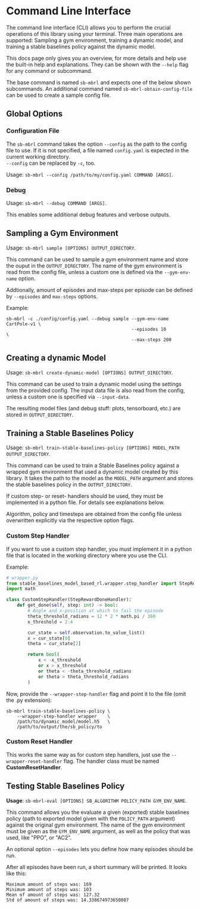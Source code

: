 # Command Line Interface
The command line interface (CLI) allows you to perform the crucial operations of this library using
your terminal. Three main operations are supported: Sampling a gym environment, training a dynamic
model, and training a stable baselines policy against the dynamic model.

This docs page only gives you an overview, for more details and help use the built-in help and
explanations. They can be shown with the `--help` flag for any command or subcommand.

The base command is named `sb-mbrl` and expects one of the below shown subcommands. An additional
command named `sb-mbrl-obtain-config-file` can be used to create a sample config file.


## Global Options
### Configuration File
The `sb-mbrl` command takes the option `--config` as the path to the config file to use. If it is
not specified, a file named `config.yaml` is expected in the current working directory.  
`--config` can be replaced by `-c`, too.

Usage: `sb-mbrl --config /path/to/my/config.yaml COMMAND [ARGS]`.

### Debug
Usage: `sb-mbrl --debug COMMAND [ARGS]`.

This enables some additional debug features and verbose outputs.


## Sampling a Gym Environment
Usage: `sb-mbrl sample [OPTIONS] OUTPUT_DIRECTORY`.

This command can be used to sample a gym environment name and store the ouput in the
`OUTPUT_DIRECTORY`. The name of the gym environment is read from the config file, unless a custom
one is defined via the `--gym-env-name` option.

Addtionally, amount of episodes and max-steps per episode can be defined by `--episodes` and
`max-steps` options.

Example:
```shell
sb-mbrl -c ./config/config.yaml --debug sample --gym-env-name CartPole-v1 \
                                               --episodes 10              \
                                               --max-steps 200
```


## Creating a dynamic Model
Usage: `sb-mbrl create-dynamic-model [OPTIONS] OUTPUT_DIRECTORY`.

This command can be used to train a dynamic model using the settings from the provided config. The
input data file is also read from the config, unless a custom one is specified via `--input-data`.

The resulting model files (and debug stuff: plots, tensorboard, etc.) are stored in
`OUTPUT_DIRECTORY`.



## Training a Stable Baselines Policy
Usage: `sb-mbrl train-stable-baselines-policy [OPTIONS] MODEL_PATH OUTPUT_DIRECTORY`.

This command can be used to train a Stable Baselines policy against a wrapped gym environment that
used a dynamic model created by this library. It takes the path to the model as the `MODEL_PATH`
argument and stores the stable baselines policy in the `OUTPUT_DIRECTORY`.

If custom step- or reset- handlers should be used, they must be implemented in a python file. For
details see explanations below.

Algorithm, policy and timesteps are obtained from the config file unless overwritten explicitly
via the respective option flags.


### Custom Step Handler
If you want to use a custom step handler, you must implement it in a python file that is
located in the working directory where you use the CLI.

Example:

```python
# wrapper.py
from stable_baselines_model_based_rl.wrapper.step_handler import StepRewardDoneHandler
import math

class CustomStepHandler(StepRewardDoneHandler):
    def get_done(self, step: int) -> bool:
        # Angle and x-position at which to fail the episode
        theta_threshold_radians = 12 * 2 * math.pi / 360
        x_threshold = 2.4

        cur_state = self.observation.to_value_list()
        x = cur_state[0]
        theta = cur_state[2]

        return bool(
            x < -x_threshold
            or x > x_threshold
            or theta < -theta_threshold_radians
            or theta > theta_threshold_radians
        )
```

Now, provide the `--wrapper-step-handler` flag and point it to the file (omit the .py extension):

```shell
sb-mbrl train-stable-baselines-policy \
    --wrapper-step-handler wrapper    \
    /path/to/dynamic_model/model.h5   \
    /path/to/output/the/sb_policy/to
```

### Custom Reset Handler
This works the same way as for custom step handlers, just use the `--wrapper-reset-handler` flag.
The handler class must be named **CustomResetHandler**.


## Testing Stable Baselines Policy
**Usage**: `sb-mbrl-eval [OPTIONS] SB_ALGORITHM POLICY_PATH GYM_ENV_NAME`.

This command allows you the evaluate a given (exported) stable baselines policy (path to exported
model given with the `POLICY_PATH` argument) against the original gym environment. The name of the
gym environment must be given as the `GYM_ENV_NAME` argument, as well as the policy that was used,
like "PPO", or "AC2".

An optional option `--episodes` lets you define how many episodes should be run.

After all episodes have been run, a short summary will be printed. It looks like this:
```
Maximum amount of steps was: 169
Minimum amount of steps was: 103
Mean of amount of steps was: 127.32
Std of amount of steps was: 14.338674973650807
```
